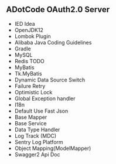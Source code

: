 **ADotCode OAuth2.0 Server**
-
- IED Idea
- OpenJDK12
- Lombok Plugin
- Alibaba Java Coding Guidelines
- Gradle
- MySQL
- Redis TODO
- MyBatis
- Tk.MyBatis
- Dynamic Data Source Switch
- Failure Retry
- Optimistic Lock
- Global Exception handler
- I18n
- Default Use Fast Json
- Base Mapper
- Base Service
- Data Type Handler
- Log Track (MDC)
- Sentry Log Platform
- Object Mapping(ModelMapper)
- Swagger2 Api Doc

